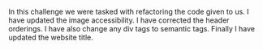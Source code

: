 In this challenge we were tasked with refactoring the code given to us. I have updated the image accessibility. I have corrected the header orderings. I have also change any div tags to semantic tags. Finally I have updated the website title.